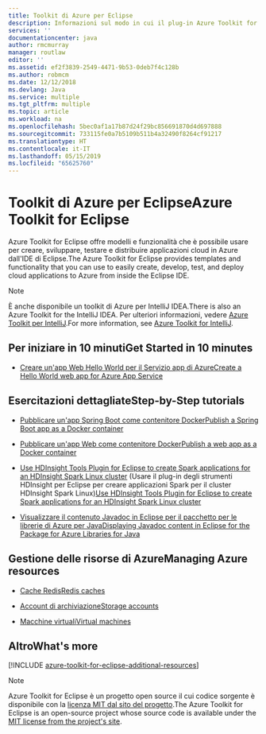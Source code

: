 ```yaml
---
title: Toolkit di Azure per Eclipse
description: Informazioni sul modo in cui il plug-in Azure Toolkit for Eclipse semplifica la creazione e la distribuzione di applicazioni cloud in Azure.
services: ''
documentationcenter: java
author: rmcmurray
manager: routlaw
editor: ''
ms.assetid: ef2f3839-2549-4471-9b53-0deb7f4c128b
ms.author: robmcm
ms.date: 12/12/2018
ms.devlang: Java
ms.service: multiple
ms.tgt_pltfrm: multiple
ms.topic: article
ms.workload: na
ms.openlocfilehash: 5bec0af1a17b87d24f29bc856691870d4d697888
ms.sourcegitcommit: 733115fe0a7b5109b511b4a32490f8264cf91217
ms.translationtype: HT
ms.contentlocale: it-IT
ms.lasthandoff: 05/15/2019
ms.locfileid: "65625760"
---
```

# <a name="azure-toolkit-for-eclipse"></a><span data-ttu-id="2b12f-103">Toolkit di Azure per Eclipse</span><span class="sxs-lookup"><span data-stu-id="2b12f-103">Azure Toolkit for Eclipse</span></span>

<span data-ttu-id="2b12f-104">Azure Toolkit for Eclipse offre modelli e funzionalità che è possibile usare per creare, sviluppare, testare e distribuire applicazioni cloud in Azure dall'IDE di Eclipse.</span><span class="sxs-lookup"><span data-stu-id="2b12f-104">The Azure Toolkit for Eclipse provides templates and functionality that you can use to easily create, develop, test, and deploy cloud applications to Azure from inside the Eclipse IDE.</span></span>

> [!NOTE]
> 
> <span data-ttu-id="2b12f-105">È anche disponibile un toolkit di Azure per IntelliJ IDEA.</span><span class="sxs-lookup"><span data-stu-id="2b12f-105">There is also an Azure Toolkit for the IntelliJ IDEA.</span></span> <span data-ttu-id="2b12f-106">Per ulteriori informazioni, vedere [Azure Toolkit per IntelliJ](../intellij/azure-toolkit-for-intellij.md).</span><span class="sxs-lookup"><span data-stu-id="2b12f-106">For more information, see [Azure Toolkit for IntelliJ](../intellij/azure-toolkit-for-intellij.md).</span></span>
> 

## <a name="get-started-in-10-minutes"></a><span data-ttu-id="2b12f-107">Per iniziare in 10 minuti</span><span class="sxs-lookup"><span data-stu-id="2b12f-107">Get Started in 10 minutes</span></span>

* [<span data-ttu-id="2b12f-108">Creare un'app Web Hello World per il Servizio app di Azure</span><span class="sxs-lookup"><span data-stu-id="2b12f-108">Create a Hello World web app for Azure App Service</span></span>](azure-toolkit-for-eclipse-create-hello-world-web-app.md)

## <a name="step-by-step-tutorials"></a><span data-ttu-id="2b12f-109">Esercitazioni dettagliate</span><span class="sxs-lookup"><span data-stu-id="2b12f-109">Step-by-Step tutorials</span></span>

* [<span data-ttu-id="2b12f-110">Pubblicare un'app Spring Boot come contenitore Docker</span><span class="sxs-lookup"><span data-stu-id="2b12f-110">Publish a Spring Boot app as a Docker container</span></span>](azure-toolkit-for-eclipse-publish-spring-boot-docker-app.md)

* [<span data-ttu-id="2b12f-111">Pubblicare un'app Web come contenitore Docker</span><span class="sxs-lookup"><span data-stu-id="2b12f-111">Publish a web app as a Docker container</span></span>](azure-toolkit-for-eclipse-publish-as-docker-container.md)

* <span data-ttu-id="2b12f-112">[Use HDInsight Tools Plugin for Eclipse to create Spark applications for an HDInsight Spark Linux cluster](/azure/hdinsight/hdinsight-apache-spark-eclipse-tool-plugin) (Usare il plug-in degli strumenti HDInsight per Eclipse per creare applicazioni Spark per il cluster HDInsight Spark Linux)</span><span class="sxs-lookup"><span data-stu-id="2b12f-112">[Use HDInsight Tools Plugin for Eclipse to create Spark applications for an HDInsight Spark Linux cluster](/azure/hdinsight/hdinsight-apache-spark-eclipse-tool-plugin)</span></span>

* [<span data-ttu-id="2b12f-113">Visualizzare il contenuto Javadoc in Eclipse per il pacchetto per le librerie di Azure per Java</span><span class="sxs-lookup"><span data-stu-id="2b12f-113">Displaying Javadoc content in Eclipse for the Package for Azure Libraries for Java</span></span>](azure-toolkit-for-eclipse-displaying-javadoc-content-for-azure-libraries.md)

## <a name="managing-azure-resources"></a><span data-ttu-id="2b12f-114">Gestione delle risorse di Azure</span><span class="sxs-lookup"><span data-stu-id="2b12f-114">Managing Azure resources</span></span>

* [<span data-ttu-id="2b12f-115">Cache Redis</span><span class="sxs-lookup"><span data-stu-id="2b12f-115">Redis caches</span></span>](azure-toolkit-for-eclipse-managing-redis-caches-using-azure-explorer.md)

* [<span data-ttu-id="2b12f-116">Account di archiviazione</span><span class="sxs-lookup"><span data-stu-id="2b12f-116">Storage accounts</span></span>](azure-toolkit-for-eclipse-managing-storage-accounts-using-azure-explorer.md)

* [<span data-ttu-id="2b12f-117">Macchine virtuali</span><span class="sxs-lookup"><span data-stu-id="2b12f-117">Virtual machines</span></span>](azure-toolkit-for-eclipse-managing-virtual-machines-using-azure-explorer.md)

## <a name="whats-more"></a><span data-ttu-id="2b12f-118">Altro</span><span class="sxs-lookup"><span data-stu-id="2b12f-118">What's more</span></span>

[!INCLUDE [azure-toolkit-for-eclipse-additional-resources](../includes/azure-toolkit-for-eclipse-additional-resources.md)]

> [!NOTE]
> 
> <span data-ttu-id="2b12f-119">Azure Toolkit for Eclipse è un progetto open source il cui codice sorgente è disponibile con la [licenza MIT dal sito del progetto](https://github.com/microsoft/azure-tools-for-java).</span><span class="sxs-lookup"><span data-stu-id="2b12f-119">The Azure Toolkit for Eclipse is an open-source project whose source code is available under the [MIT license from the project's site](https://github.com/microsoft/azure-tools-for-java).</span></span>
> 

<!-- [Deploying large deployments](azure-toolkit-for-eclipse-deploying-large-deployments.md) -->
<!-- [How to Maintain Session Data with Session Affinity]: http://go.microsoft.com/fwlink/?LinkID=699539 -->
<!-- [How to Use Co-located Caching]: http://go.microsoft.com/fwlink/?LinkID=699542 -->
<!-- [How to Use Dedicated Caching]: http://go.microsoft.com/fwlink/?LinkID=699543 -->
<!-- [How to Use JMS with AMQP 1.0 in Azure with Eclipse]: http://go.microsoft.com/fwlink/?LinkID=699544 -->
<!-- [How to Use SSL Offloading]: http://go.microsoft.com/fwlink/?LinkID=699545 -->
<!-- [SSL Offloading]: http://go.microsoft.com/fwlink/?LinkID=699549 -->
<!-- [Using the Azure Service Runtime Library in JSP]: http://go.microsoft.com/fwlink/?LinkID=699551 -->
<!-- [How to Authenticate Web Users with Azure Access Control Service Using Eclipse]: /azure/active-directory/active-directory-java-authenticate-users-access-control-eclipse.md -->
<!-- [Debug a Java Web App on Azure in Eclipse]: /azure/app-service-web/app-service-web-debug-java-web-app-in-eclipse.md -->
<!-- [Debugging Azure Applications in Eclipse]: azure-toolkit-for-eclipse-debugging-azure-applications.md -->

<!-- Legacy MSDN URL = https://msdn.microsoft.com/library/azure/hh694271.aspx -->
